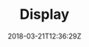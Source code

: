 ---
title: "Display"
seoTitle: ""
seoDescription: ""
date: 2018-03-21T12:36:29Z
draft: false
headerimage: "/img/categories/display.jpg"
---
